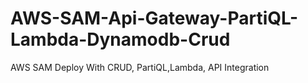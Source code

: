 # AWS-SAM-Api-Gateway-PartiQL-Lambda-Dynamodb-Crud
 AWS SAM Deploy With CRUD, PartiQL,Lambda, API Integration
